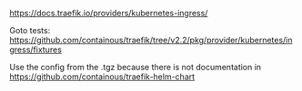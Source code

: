 https://docs.traefik.io/providers/kubernetes-ingress/

Goto tests:
https://github.com/containous/traefik/tree/v2.2/pkg/provider/kubernetes/ingress/fixtures

Use the config from the .tgz because there is not documentation in https://github.com/containous/traefik-helm-chart
